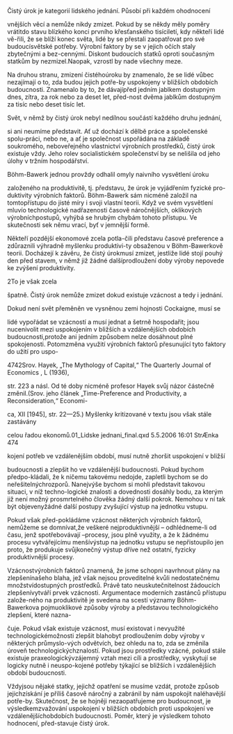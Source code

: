 
Čistý úrok je kategorií lidského jednání. Působí při každém ohodnocení

vnějších věcí a nemůže nikdy zmizet. Pokud by se někdy měly poměry vrátitdo stavu blízkého konci prvního křesťanského tisíciletí, kdy někteří lidé vě-řili, že se blíží konec světa, lidé by se přestali zaopatřovat pro své budoucísvětské potřeby. Výrobní faktory by se v jejich očích staly zbytečnými a bez-cennými. Diskont budoucích statků oproti současným statkům by nezmizel.Naopak, vzrostl by nade všechny meze.

Na druhou stranu, zmizení čistéhoúroku by znamenalo, že se lidé vůbec nezajímají o to, zda budou jejich potře-by uspokojeny v bližších obdobích budoucnosti. Znamenalo by to, že dávajípřed jedním jablkem dostupným dnes, zítra, za rok nebo za deset let, před-nost dvěma jablkům dostupným za tisíc nebo deset tisíc let.

Svět, v němž by čistý úrok nebyl nedílnou součástí každého druhu jednání,

si ani neumíme představit. Ať už dochází k dělbě práce a společenské spolu-práci, nebo ne, a ať je společnost uspořádána na základě soukromého, neboveřejného vlastnictví výrobních prostředků, čistý úrok existuje vždy. Jeho rolev socialistickém společenství by se nelišila od jeho úlohy v tržním hospodářství.

Böhm-Bawerk jednou provždy odhalil omyly naivního vysvětlení úroku

založeného na produktivitě, tj. představu, že úrok je vyjádřením fyzické pro-duktivity výrobních faktorů. Böhm-Bawerk sám nicméně založil na tomtopřístupu do jisté míry i svoji vlastní teorii. Když ve svém vysvětlení mluvío technologické nadřazenosti časově náročnějších, oklikových výrobníchpostupů, vyhýbá se hrubým chybám tohoto přístupu. Ve skutečnosti sek němu vrací, byť v jemnější formě.

Někteří pozdější ekonomové zcela potla-čili představu časové preference a zdůraznili výhradně myšlenku produktivi-ty obsaženou v Böhm-Bawerkově teorii. Docházejí k závěru, že čistý úrokmusí zmizet, jestliže lidé stojí pouhý den před stavem, v němž již žádné dalšíprodloužení doby výroby nepovede ke zvýšení produktivity.

2To je však zcela

špatně. Čistý úrok nemůže zmizet dokud existuje vzácnost a tedy i jednání.

Dokud není svět přeměněn ve vysněnou zemi hojnosti Cockaigne, musí se

lidé vypořádat se vzácností a musí jednat a šetrně hospodařit; jsou nucenivolit mezi uspokojením v bližších a vzdálenějších obdobích budoucnosti,protože ani jedním způsobem nelze dosáhnout plné spokojenosti. Potomzměna využití výrobních faktorů přesunující tyto faktory do užití pro uspo-

4742Srov. Hayek, „The Mythology of Capital,“ The Quarterly Journal of Economics , L (1936),

str. 223 a násl. Od té doby nicméně profesor Hayek svůj názor částečně změnil.(Srov. jeho článek „Time-Preference and Productivity, a Reconsideration,“ Economi-

ca, XII [1945], str. 22—25.) Myšlenky kritizované v textu jsou však stále zastávány

celou řadou ekonomů.01_Lidske jednani_final.qxd 5.5.2006 16:01 StrÆnka 474

kojení potřeb ve vzdálenějším období, musí nutně zhoršit uspokojení v bližší

budoucnosti a zlepšit ho ve vzdálenější budoucnosti. Pokud bychom předpo-kládali, že k ničemu takovému nedojde, zapletli bychom se do neřešitelnýchrozporů. Nanejvýše bychom si mohli představit takovou situaci, v níž techno-logické znalosti a dovednosti dosáhly bodu, za kterým již není možný prosmrtelného člověka žádný další pokrok. Nemohou v ní tak být objevenyžádné další postupy zvyšující výstup na jednotku vstupu.

Pokud však před-pokládáme vzácnost některých výrobních faktorů, nemůžeme se domnívat,že veškeré nejproduktivnější – odhlédneme-li od času, jenž spotřebovávají –procesy, jsou plně využity, a že k žádnému procesu vytvářejícímu menšívýstup na jednotku vstupu se nepřistoupilo jen proto, že produkuje svůjkonečný výstup dříve než ostatní, fyzicky produktivnější procesy.

Vzácnostvýrobních faktorů znamená, že jsme schopni navrhnout plány na zlepšenínašeho blaha, jež však nejsou proveditelné kvůli nedostatečnému množstvídostupných prostředků. Právě tato neuskutečnitelnost žádoucích zlepšenívytváří prvek vzácnosti. Argumentace moderních zastánců přístupu založe-ného na produktivitě je svedena na scestí významy Böhm-Bawerkova pojmuoklikové způsoby výroby a představou technologického zlepšení, které nazna-

čuje. Pokud však existuje vzácnost, musí existovat i nevyužité technologickémožnosti zlepšit blahobyt prodloužením doby výroby v některých průmyslo-vých odvětvích, bez ohledu na to, zda se změnila úroveň technologickýchznalostí. Pokud jsou prostředky vzácné, pokud stále existuje praxeologickývzájemný vztah mezi cíli a prostředky, vyskytují se logicky nutně i neuspo-kojené potřeby týkající se bližších i vzdálenějších období budoucnosti.

Vždyjsou nějaké statky, jejichž opatření se musíme vzdát, protože způsob jejichzískání je příliš časově náročný a zabránil by nám uspokojit naléhavější potře-by. Skutečnost, že se hojněji nezaopatřujeme pro budoucnost, je výsledkemzvažování uspokojení v bližších obdobích proti uspokojení ve vzdálenějšíchobdobích budoucnosti. Poměr, který je výsledkem tohoto hodnocení, před-stavuje čistý úrok.
